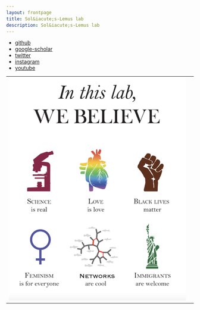 ```yaml
---
layout: frontpage
title: Sol&iacute;s-Lemus lab
description: Sol&iacute;s-Lemus lab
---
```


<div class="navbar">
  <div class="navbar-inner">
      <ul class="nav">
          <li><a href="https://github.com/solislemuslab">github</a></li>
          <li><a href="https://scholar.google.com/citations?user=GrUypj8AAAAJ&hl=en&oi=ao">google-scholar</a></li>
          <li><a href="https://twitter.com/solislemuslab">twitter</a></li>
          <li><a href="https://www.instagram.com/thestatistician/?hl=en">instagram</a></li>
          <li><a href="https://www.youtube.com/channel/UCcBcmxIYYGC6Z04p9SC7hwg/featured">youtube</a></li>
      </ul>
  </div>
</div>

<table class="wide">
<tr>
  <td class="left">
    <a href="https://sammykatta.com/diversity">
        <img src="assets/pics/in-this-lab.png" alt="diversity" title="Sammy Katta: Diversity-Inclusion"/>
    </a>
  </td>
  <td class="right">

  </td>
</tr>
</table>


